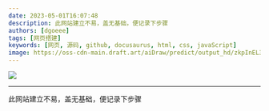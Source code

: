 ```yaml
---
date: 2023-05-01T16:07:48
description: 此网站建立不易，盖无基础，便记录下步骤
authors: [dgoeee]
tags: [网页搭建]
keywords: [网页, 源码, github, docusaurus, html, css, javaScript]
image: https://oss-cdn-main.draft.art/aiDraw/predict/output_hd/zkpInEL3f9WpogF8zInfqM3tCDWlRyzE-0.jpg
---
```


_<img src="https://oss-cdn-main.draft.art/aiDraw/predict/output_hd/7uD4M2NtegozdGtNWmlx4PC2c1t9OgLq-0.jpg" />_

------

此网站建立不易，盖无基础，便记录下步骤



